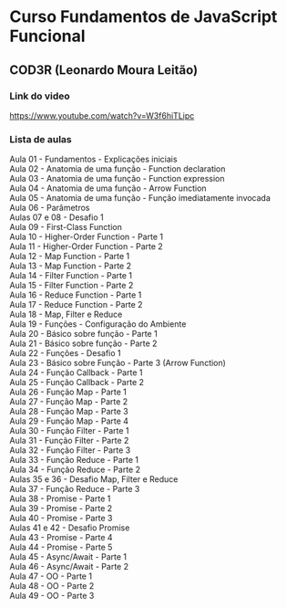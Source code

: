 # Curso Fundamentos de JavaScript Funcional
## COD3R (Leonardo Moura Leitão)
### Link do video
<https://www.youtube.com/watch?v=W3f6hiTLipc>
### Lista de aulas

Aula 01 - Fundamentos - Explicações iniciais  
Aula 02 - Anatomia de uma função - Function declaration  
Aula 03 - Anatomia de uma função - Function expression  
Aula 04 - Anatomia de uma função - Arrow Function  
Aula 05 - Anatomia de uma função - Função imediatamente invocada  
Aula 06 - Parâmetros  
Aulas 07 e 08 - Desafio 1  
Aula 09 - First-Class Function  
Aula 10 - Higher-Order Function - Parte 1  
Aula 11 - Higher-Order Function - Parte 2  
Aula 12 - Map Function - Parte 1  
Aula 13 - Map Function - Parte 2  
Aula 14 - Filter Function - Parte 1  
Aula 15 - Filter Function - Parte 2  
Aula 16 - Reduce Function - Parte 1  
Aula 17 - Reduce Function - Parte 2  
Aula 18 - Map, Filter e Reduce  
Aula 19 - Funções - Configuração do Ambiente  
Aula 20 - Básico sobre função - Parte 1  
Aula 21 - Básico sobre função - Parte 2  
Aula 22 - Funções - Desafio 1  
Aula 23 - Básico sobre Função - Parte 3 (Arrow Function)  
Aula 24 - Função Callback - Parte 1  
Aula 25 - Função Callback - Parte 2  
Aula 26 - Função Map - Parte 1  
Aula 27 - Função Map - Parte 2  
Aula 28 - Função Map - Parte 3  
Aula 29 - Função Map - Parte 4  
Aula 30 - Função Filter - Parte 1  
Aula 31 - Função Filter - Parte 2  
Aula 32 - Função Filter - Parte 3  
Aula 33 - Função Reduce - Parte 1  
Aula 34 - Função Reduce - Parte 2  
Aulas 35 e 36 - Desafio Map, Filter e Reduce  
Aula 37 - Função Reduce - Parte 3  
Aula 38 - Promise - Parte 1  
Aula 39 - Promise - Parte 2  
Aula 40 - Promise - Parte 3  
Aulas 41 e 42 - Desafio Promise  
Aula 43 - Promise - Parte 4  
Aula 44 - Promise - Parte 5  
Aula 45 - Async/Await - Parte 1  
Aula 46 - Async/Await - Parte 2  
Aula 47 - OO - Parte 1  
Aula 48 - OO - Parte 2  
Aula 49 - OO - Parte 3  















